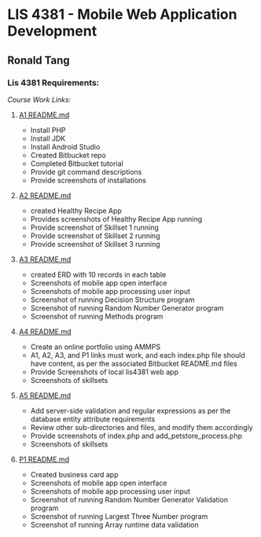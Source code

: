 # LIS 4381 - Mobile Web Application Development

## Ronald Tang

### Lis 4381 Requirements:

*Course Work Links:*

1. [A1 README.md](a1/README.md "My A1 README.md file")
    - Install PHP
    - Install JDK
    - Install Android Studio
    - Created Bitbucket repo
    - Completed Bitbucket tutorial
    - Provide git command descriptions
    - Provide screenshots of installations

2. [A2 README.md](a2/README.md "My A2 README.md file")
    - created Healthy Recipe App
    - Provides screenshots of Healthy Recipe App running
    - Provide screenshot of Skillset 1 running
    - Provide screenshot of Skillset 2 running
    - Provide screenshot of Skillset 3 running

3. [A3 README.md](a3/README.md "My A3 README.md file")
    - created ERD with 10 records in each table
    - Screenshots of mobile app open interface
    - Screenshots of mobile app processing user input
    - Screenshot of running Decision Structure program
    - Screenshot of running Random Number Generator program
    - Screenshot of running Methods program

4. [A4 README.md](a4/README.md "My A4 README.md file")
    - Create an online portfolio using AMMPS
    - A1, A2, A3, and P1 links must work, and each index.php file should have content, as per the associated Bitbucket README.md files
    - Provide Screenshots of local lis4381 web app
    - Screenshots of skillsets

5. [A5 README.md](a5/README.md "My A5 README.md file")
    - Add server-side validation and regular expressions as per the database entity attribute requirements
    - Review other sub-directories and files, and modify them accordingly
    - Provide screenshots of index.php and add_petstore_process.php
    - Screenshots of skillsets

6. [P1 README.md](p1/README.md "My P1 README.md file")
    - Created business card app
    - Screenshots of mobile app open interface
    - Screenshots of mobile app processing user input
    - Screenshot of running Random Number Generator Validation program
    - Screenshot of running Largest Three Number program
    - Screenshot of running Array runtime data validation
